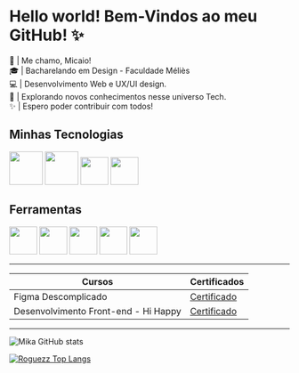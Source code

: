 # Hello world! Bem-Vindos ao meu GitHub! ✨

👀 | Me chamo, Micaio! <br>
🎓 | Bacharelando em Design - Faculdade Méliès <br>
💻 | Desenvolvimento Web e UX/UI design. <br>
🚀 | Explorando novos conhecimentos nesse universo Tech. <br>
✨ | Espero poder contribuir com todos!

## Minhas Tecnologias

<img src="https://cdn.jsdelivr.net/gh/devicons/devicon@latest/icons/html5/html5-original-wordmark.svg"
width="60px">
<img src="https://cdn.jsdelivr.net/gh/devicons/devicon@latest/icons/css3/css3-original-wordmark.svg"
width="60px">
<img src="https://cdn.jsdelivr.net/gh/devicons/devicon@latest/icons/javascript/javascript-original.svg"
width="50px">
<img src="https://cdn.jsdelivr.net/gh/devicons/devicon@latest/icons/python/python-plain.svg"
width="50px">

## Ferramentas

<img src="https://cdn.jsdelivr.net/gh/devicons/devicon@latest/icons/figma/figma-original.svg"
width="50px">
<img src="https://cdn.jsdelivr.net/gh/devicons/devicon@latest/icons/photoshop/photoshop-original.svg"
width="50px">
<img src="https://cdn.jsdelivr.net/gh/devicons/devicon@latest/icons/illustrator/illustrator-plain.svg"
width="50px">
<img src="https://cdn.jsdelivr.net/gh/devicons/devicon@latest/icons/git/git-original.svg"
width="50px">
<img src="https://cdn.jsdelivr.net/gh/devicons/devicon@latest/icons/vscode/vscode-original-wordmark.svg"
width="50px">

---

| Cursos | Certificados |
| ------ | ------------ |
| Figma Descomplicado | [Certificado](https://acesso.giotonello.com.br/certificates/bZ1AXa)
| Desenvolvimento Front-end - Hi Happy | [Certificado](https://hermes.dio.me/certificates/HBJLO3C0.pdf)

---

![Mika GitHub stats](https://github-readme-stats.vercel.app/api?username=roguezz612&show_icons=true&theme=github_dark)

[![Roguezz Top Langs](https://github-readme-stats.vercel.app/api/top-langs/?username=roguezz612)](https://github.com/anuraghazra/github-readme-stats)